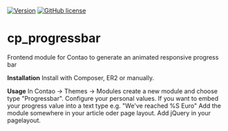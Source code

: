 [![Version](https://img.shields.io/packagist/v/stefansl/cp_progressbar.svg?style=flat-square)](https://packagist.org/packages/stefansl/cp_progressbar)  [![GitHub license](https://img.shields.io/badge/license-GPL-blue.svg?style=flat-square)](https://raw.githubusercontent.com/stefansl/cp_progressbar/master/LICENSE)

cp_progressbar
================

Frontend module for Contao to generate an animated responsive progress bar

**Installation**
Install with Composer, ER2 or manually.

**Usage**
In Contao -> Themes -> Modules create a new module and choose type "Progressbar".
Configure your personal values. If you want to embed your progress value into a text type e.g. "We've reached %S Euro"
Add the module somewhere in your article oder page layout.
Add jQuery in your pagelayout.
